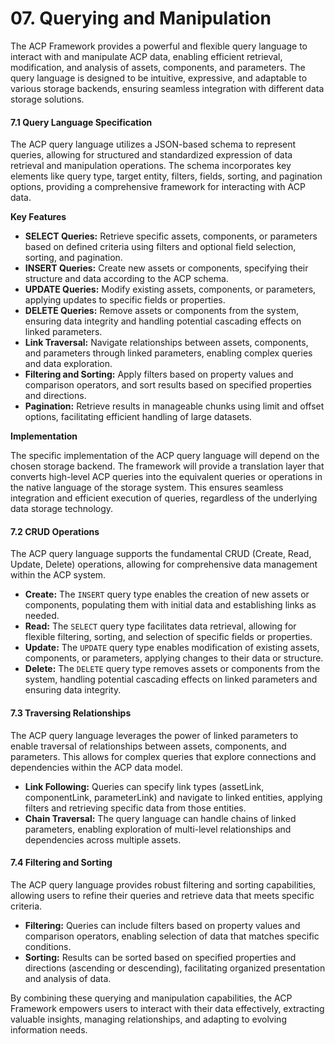 # 07. Querying and Manipulation

The ACP Framework provides a powerful and flexible query language to interact with and manipulate ACP data, enabling efficient retrieval, modification, and analysis of assets, components, and parameters. The query language is designed to be intuitive, expressive, and adaptable to various storage backends, ensuring seamless integration with different data storage solutions.

#### 7.1 Query Language Specification

The ACP query language utilizes a JSON-based schema to represent queries, allowing for structured and standardized expression of data retrieval and manipulation operations. The schema incorporates key elements like query type, target entity, filters, fields, sorting, and pagination options, providing a comprehensive framework for interacting with ACP data.

**Key Features**

* **SELECT Queries:** Retrieve specific assets, components, or parameters based on defined criteria using filters and optional field selection, sorting, and pagination.
* **INSERT Queries:** Create new assets or components, specifying their structure and data according to the ACP schema.
* **UPDATE Queries:** Modify existing assets, components, or parameters, applying updates to specific fields or properties.
* **DELETE Queries:** Remove assets or components from the system, ensuring data integrity and handling potential cascading effects on linked parameters.
* **Link Traversal:** Navigate relationships between assets, components, and parameters through linked parameters, enabling complex queries and data exploration.
* **Filtering and Sorting:** Apply filters based on property values and comparison operators, and sort results based on specified properties and directions.
* **Pagination:** Retrieve results in manageable chunks using limit and offset options, facilitating efficient handling of large datasets.

**Implementation**

The specific implementation of the ACP query language will depend on the chosen storage backend. The framework will provide a translation layer that converts high-level ACP queries into the equivalent queries or operations in the native language of the storage system. This ensures seamless integration and efficient execution of queries, regardless of the underlying data storage technology.

#### 7.2 CRUD Operations

The ACP query language supports the fundamental CRUD (Create, Read, Update, Delete) operations, allowing for comprehensive data management within the ACP system.

* **Create:** The `INSERT` query type enables the creation of new assets or components, populating them with initial data and establishing links as needed.
* **Read:** The `SELECT` query type facilitates data retrieval, allowing for flexible filtering, sorting, and selection of specific fields or properties.
* **Update:** The `UPDATE` query type enables modification of existing assets, components, or parameters, applying changes to their data or structure.
* **Delete:** The `DELETE` query type removes assets or components from the system, handling potential cascading effects on linked parameters and ensuring data integrity.

#### 7.3 Traversing Relationships

The ACP query language leverages the power of linked parameters to enable traversal of relationships between assets, components, and parameters. This allows for complex queries that explore connections and dependencies within the ACP data model.

* **Link Following:** Queries can specify link types (assetLink, componentLink, parameterLink) and navigate to linked entities, applying filters and retrieving specific data from those entities.
* **Chain Traversal:** The query language can handle chains of linked parameters, enabling exploration of multi-level relationships and dependencies across multiple assets.

#### 7.4 Filtering and Sorting

The ACP query language provides robust filtering and sorting capabilities, allowing users to refine their queries and retrieve data that meets specific criteria.

* **Filtering:** Queries can include filters based on property values and comparison operators, enabling selection of data that matches specific conditions.
* **Sorting:** Results can be sorted based on specified properties and directions (ascending or descending), facilitating organized presentation and analysis of data.

By combining these querying and manipulation capabilities, the ACP Framework empowers users to interact with their data effectively, extracting valuable insights, managing relationships, and adapting to evolving information needs.
